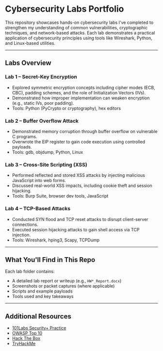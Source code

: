 # Cybersecurity Labs Portfolio

This repository showcases hands-on cybersecurity labs I've completed to strengthen my understanding of common vulnerabilities, cryptographic techniques, and network-based attacks. Each lab demonstrates a practical application of cybersecurity principles using tools like Wireshark, Python, and Linux-based utilities.

---

## Labs Overview

### Lab 1 – Secret-Key Encryption
- Explored symmetric encryption concepts including cipher modes (ECB, CBC), padding schemes, and the role of Initialization Vectors (IVs).
- Demonstrated how improper implementation can weaken encryption (e.g., static IVs, poor padding).
- Tools: Python (PyCrypto or cryptography), hex editors

### Lab 2 – Buffer Overflow Attack
- Demonstrated memory corruption through buffer overflow on vulnerable C programs.
- Overwrote the EIP register to gain code execution using controlled payloads.
- Tools: gdb, objdump, Python, Linux

### Lab 3 – Cross-Site Scripting (XSS)
- Performed reflected and stored XSS attacks by injecting malicious JavaScript into web forms.
- Discussed real-world XSS impacts, including cookie theft and session hijacking.
- Tools: Burp Suite, browser dev tools, JavaScript

### Lab 4 – TCP-Based Attacks
- Conducted SYN flood and TCP reset attacks to disrupt client-server connections.
- Executed session hijacking attacks to gain shell access via TCP injection.
- Tools: Wireshark, hping3, Scapy, TCPDump

---

## What You'll Find in This Repo
Each lab folder contains:
- A detailed lab report or writeup (e.g., `HW*_Report.docx`)
- Screenshots or packet captures (where applicable)
- Scripts and example payloads
- Tools used and key takeaways

---

## Additional Resources
- [101Labs Security+ Practice](https://www.101labs.net/comptia-security/)
- [OWASP Top 10](https://owasp.org/www-project-top-ten/)
- [Hack The Box](https://www.hackthebox.com/)
- [TryHackMe](https://tryhackme.com/)
